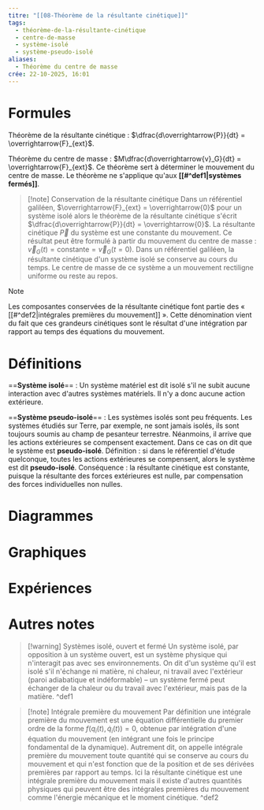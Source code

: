 ```yaml
---
titre: "[[08-Théorème de la résultante cinétique]]"
tags:
  - théorème-de-la-résultante-cinétique
  - centre-de-masse
  - système-isolé
  - système-pseudo-isolé
aliases:
  - Théorème du centre de masse
crée: 22-10-2025, 16:01
---
```

# Formules
Théorème de la résultante cinétique : $\dfrac{d\overrightarrow{P}}{dt} = \overrightarrow{F}_{ext}$.

Théorème du centre de masse : $M\dfrac{d\overrightarrow{v}_G}{dt} = \overrightarrow{F}_{ext}$. Ce théorème sert à déterminer le mouvement du centre de masse. Le théorème ne s'applique qu'aux **[[#^def1|systèmes fermés]]**.

> [!note] Conservation de la résultante cinétique
> Dans un référentiel galiléen, $\overrightarrow{F}_{ext} = \overrightarrow{0}$ pour un système isolé alors le théorème de la résultante cinétique s'écrit $\dfrac{d\overrightarrow{P}}{dt} = \overrightarrow{0}$. La résultante cinétique $\overrightarrow{P}$ du système est une constante du mouvement.
> Ce résultat peut être formulé à partir du mouvement du centre de masse : $\overrightarrow{v}_G(t) = \text{constante} = \overrightarrow{v}_G(t=0)$.
> Dans un référentiel galiléen, la résultante cinétique d'un système isolé se conserve au cours du temps. Le centre de masse de ce système a un mouvement rectiligne uniforme ou reste au repos.

> [!note]
> Les composantes conservées de la résultante cinétique font partie des « [[#^def2|intégrales premières du mouvement]] ». Cette dénomination vient du fait que ces grandeurs cinétiques sont le résultat d'une intégration par rapport au temps des équations du mouvement.
# Définitions
==**Système isolé**== :
Un système matériel est dit isolé s'il ne subit aucune interaction avec d'autres systèmes matériels. Il n'y a donc aucune action extérieure.

==**Système pseudo-isolé**== :
Les systèmes isolés sont peu fréquents. Les systèmes étudiés sur Terre, par exemple, ne sont jamais isolés, ils sont toujours soumis au champ de pesanteur terrestre.
Néanmoins, il arrive que les actions extérieures se compensent exactement. Dans ce cas on dit que le système est **pseudo-isolé**.
Définition : si dans le référentiel d'étude quelconque, toutes les actions extérieures se compensent, alors le système est dit **pseudo-isolé**.
Conséquence : la résultante cinétique est constante, puisque la résultante des forces extérieures est nulle, par compensation des forces individuelles non nulles.
# Diagrammes

# Graphiques

# Expériences

# Autres notes
> [!warning] Systèmes isolé, ouvert et fermé
>  Un système isolé, par opposition à un système ouvert, est un système physique qui n'interagit pas avec ses environnements. On dit d'un système qu'il est isolé s'il n'échange ni matière, ni chaleur, ni travail avec l'extérieur (paroi adiabatique et indéformable) – un système fermé peut échanger de la chaleur ou du travail avec l'extérieur, mais pas de la matière.
^def1

> [!note] Intégrale première du mouvement
> Par définition une intégrale première du mouvement est une équation différentielle du premier ordre de la forme $f(q_i(t), \dot{q}_i(t)) = 0$, obtenue par intégration d'une équation du mouvement (en intégrant une fois le principe fondamental de la dynamique).
> Autrement dit, on appelle intégrale première du mouvement toute quantité qui se conserve au cours du mouvement et qui n'est fonction que de la position et de ses dérivées premières par rapport au temps.
> Ici la résultante cinétique est une intégrale première du mouvement mais il existe d'autres quantités physiques qui peuvent être des intégrales premières du mouvement comme l'énergie mécanique et le moment cinétique.
^def2